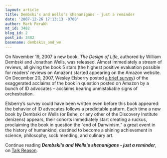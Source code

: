 ```yaml
---
layout: article
title: Dembski's and Wells's shenanigans - just a reminder
date: '2007-12-26 17:13:13 -0700'
author: Mark Perakh
mt_id: 3482
blog_id: 2
post_id: 3482
basename: dembskis_and_we
---
```

On November 19, 2007 a new book, _The Design of Life_, authored by William Dembski and Jonathan Wells, was released.  Almost immediately a stream of reviews, all giving the book 5 stars (the highest positive evaluation possible for readers’ reviews on Amazon) started appearing on the Amazon website.  On December 20, 2007, Wesley Elsberry posted [a brief  survey](http://pandasthumb.org/archives/2007/12/expelled-intell.html)) of the exaggerated acclaims of the book in question posted on Amazon by a bunch of ID advocates – acclaims bearing unmistakable signs of orchestration.

Elsberry’s survey could have been written even before this book appeared: the behavior of ID advocates follows a predictable pattern.  Each time a new book by Dembski or Wells (or Behe, or any other of the Discovery Institute denizens) appears, their cohorts immediately start creating a ruckus, proclaiming the book in question the “end of Darwinism,” a great event in the history of humankind, destined to become a shining achievement in science, philosophy, sock mending, and culinary art. 

Continue reading _**Dembski's and Wells's shenanigans - just a reminder**_, on [Talk Reason](http://www.talkreason.org/articles/shenanigans.cfm).
